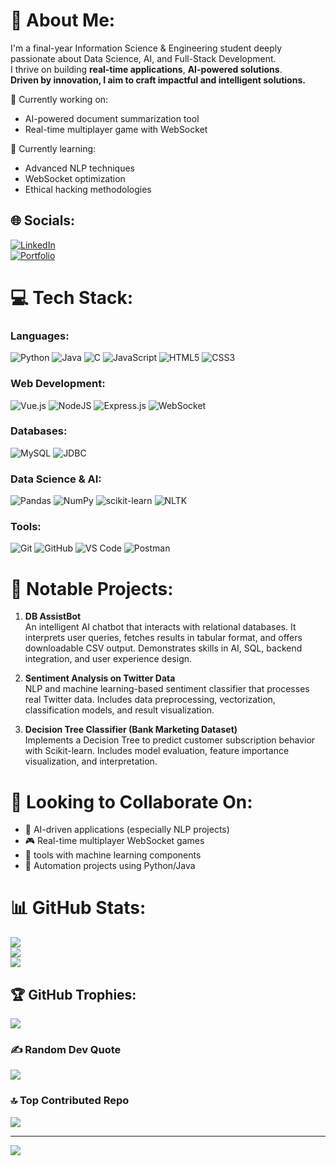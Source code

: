 # 💫 About Me:
I'm a final-year Information Science & Engineering student deeply passionate about Data Science, AI, and Full-Stack Development.  
I thrive on building **real-time applications**, **AI-powered solutions**.  
**Driven by innovation, I aim to craft impactful and intelligent solutions.**

🔭 Currently working on:  
- AI-powered document summarization tool  
- Real-time multiplayer game with WebSocket  

🌱 Currently learning:  
- Advanced NLP techniques  
- WebSocket optimization  
- Ethical hacking methodologies  

## 🌐 Socials:
[![LinkedIn](https://img.shields.io/badge/LinkedIn-%230077B5.svg?logo=linkedin&logoColor=white)](https://www.linkedin.com/in/aghar-usmankt/)  
[![Portfolio](https://img.shields.io/badge/Portfolio-%23000000.svg?style=for-the-badge&logo=firefox&logoColor=white)](https://aghar-usman.github.io/my-portfolio/)  

# 💻 Tech Stack:
### Languages:
![Python](https://img.shields.io/badge/python-3670A0?style=for-the-badge&logo=python&logoColor=ffdd54) 
![Java](https://img.shields.io/badge/java-%23ED8B00.svg?style=for-the-badge&logo=openjdk&logoColor=white)
![C](https://img.shields.io/badge/c-%2300599C.svg?style=for-the-badge&logo=c&logoColor=white) 
![JavaScript](https://img.shields.io/badge/javascript-%23323330.svg?style=for-the-badge&logo=javascript&logoColor=%23F7DF1E)
![HTML5](https://img.shields.io/badge/html5-%23E34F26.svg?style=for-the-badge&logo=html5&logoColor=white)
![CSS3](https://img.shields.io/badge/css3-%231572B6.svg?style=for-the-badge&logo=css3&logoColor=white)

### Web Development:
![Vue.js](https://img.shields.io/badge/vuejs-%2335495e.svg?style=for-the-badge&logo=vue.js&logoColor=%234FC08D)
![NodeJS](https://img.shields.io/badge/node.js-6DA55F?style=for-the-badge&logo=node.js&logoColor=white)
![Express.js](https://img.shields.io/badge/express.js-%23404d59.svg?style=for-the-badge&logo=express&logoColor=%2361DAFB)
![WebSocket](https://img.shields.io/badge/WebSocket-%23000000.svg?style=for-the-badge&logo=websocket&logoColor=white)

### Databases:
![MySQL](https://img.shields.io/badge/mysql-4479A1.svg?style=for-the-badge&logo=mysql&logoColor=white)
![JDBC](https://img.shields.io/badge/JDBC-%23007396.svg?style=for-the-badge&logo=java&logoColor=white)

### Data Science & AI:
![Pandas](https://img.shields.io/badge/pandas-%23150458.svg?style=for-the-badge&logo=pandas&logoColor=white)
![NumPy](https://img.shields.io/badge/numpy-%23013243.svg?style=for-the-badge&logo=numpy&logoColor=white)
![scikit-learn](https://img.shields.io/badge/scikit--learn-%23F7931E.svg?style=for-the-badge&logo=scikit-learn&logoColor=white)
![NLTK](https://img.shields.io/badge/NLTK-%23000000.svg?style=for-the-badge&logo=python&logoColor=white)

### Tools:
![Git](https://img.shields.io/badge/git-%23F05033.svg?style=for-the-badge&logo=git&logoColor=white)
![GitHub](https://img.shields.io/badge/github-%23121011.svg?style=for-the-badge&logo=github&logoColor=white)
![VS Code](https://img.shields.io/badge/vscode-%23007ACC.svg?style=for-the-badge&logo=visual-studio-code&logoColor=white)
![Postman](https://img.shields.io/badge/Postman-FF6C37?style=for-the-badge&logo=postman&logoColor=white)

# 🚀 Notable Projects:

1. **DB AssistBot**  
   An intelligent AI chatbot that interacts with relational databases. It interprets user queries, fetches results in tabular format, and offers downloadable CSV output. Demonstrates skills in AI, SQL, backend integration, and user experience design.

2. **Sentiment Analysis on Twitter Data**  
   NLP and machine learning-based sentiment classifier that processes real Twitter data. Includes data preprocessing, vectorization, classification models, and result visualization.

3. **Decision Tree Classifier (Bank Marketing Dataset)**  
   Implements a Decision Tree to predict customer subscription behavior with Scikit-learn. Includes model evaluation, feature importance visualization, and interpretation.

# 🤝 Looking to Collaborate On:
- 🎯 AI-driven applications (especially NLP projects)  
- 🎮 Real-time multiplayer WebSocket games  
- 🔐 tools with machine learning components  
- 🤖 Automation projects using Python/Java  

# 📊 GitHub Stats:
![](https://github-readme-stats.vercel.app/api?username=aghar-usman&theme=react&hide_border=false&include_all_commits=false&count_private=false)<br/>
![](https://github-readme-streak-stats.herokuapp.com/?user=aghar-usman&theme=react&hide_border=false)<br/>
![](https://github-readme-stats.vercel.app/api/top-langs/?username=aghar-usman&theme=react&hide_border=false&include_all_commits=false&count_private=false&layout=compact)

## 🏆 GitHub Trophies:
![](https://github-profile-trophy.vercel.app/?username=aghar-usman&theme=radical&no-frame=false&no-bg=true&margin-w=4)

### ✍️ Random Dev Quote
![](https://quotes-github-readme.vercel.app/api?type=horizontal&theme=radical)

### 🔝 Top Contributed Repo
![](https://github-contributor-stats.vercel.app/api?username=aghar-usman&limit=5&theme=dark&combine_all_yearly_contributions=true)

---
[![](https://visitcount.itsvg.in/api?id=aghar-usman&icon=2&color=0)](https://visitcount.itsvg.in)

<!-- Proudly created ✍️ by Aghar Usman -->
